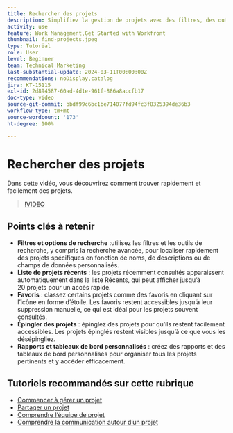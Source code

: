 ```yaml
---
title: Rechercher des projets
description: Simplifiez la gestion de projets avec des filtres, des outils de recherche, des listes récentes, des favoris, des projets épinglés et des rapports ou tableaux de bord personnalisés pour un accès rapide et organisé aux projets.
activity: use
feature: Work Management,Get Started with Workfront
thumbnail: find-projects.jpeg
type: Tutorial
role: User
level: Beginner
team: Technical Marketing
last-substantial-update: 2024-03-11T00:00:00Z
recommendations: noDisplay,catalog
jira: KT-15115
exl-id: 2d894587-60ad-4d1e-961f-886a8accfb17
doc-type: video
source-git-commit: bbdf99c6bc1be714077fd94fc3f8325394de36b3
workflow-type: tm+mt
source-wordcount: '173'
ht-degree: 100%

---
```


# Rechercher des projets

Dans cette vidéo, vous découvrirez comment trouver rapidement et facilement des projets.

>[!VIDEO](https://video.tv.adobe.com/v/3439550/?quality=12&learn=on&enablevpops=1&captions=fre_fr)

## Points clés à retenir

* **Filtres et options de recherche** :utilisez les filtres et les outils de recherche, y compris la recherche avancée, pour localiser rapidement des projets spécifiques en fonction de noms, de descriptions ou de champs de données personnalisés.
* **Liste de projets récents** : les projets récemment consultés apparaissent automatiquement dans la liste Récents, qui peut afficher jusqu’à 20 projets pour un accès rapide.
* **Favoris** : classez certains projets comme des favoris en cliquant sur l’icône en forme d’étoile. Les favoris restent accessibles jusqu’à leur suppression manuelle, ce qui est idéal pour les projets souvent consultés.
* **Épingler des projets** : épinglez des projets pour qu’ils restent facilement accessibles. Les projets épinglés restent visibles jusqu’à ce que vous les désépingliez.
* **Rapports et tableaux de bord personnalisés** : créez des rapports et des tableaux de bord personnalisés pour organiser tous les projets pertinents et y accéder efficacement.


## Tutoriels recommandés sur cette rubrique

* [Commencer à gérer un projet](/help/manage-work/projects/getting-started-manage-a-project.md)
* [Partager un projet](/help/manage-work/projects/share-a-project.md)
* [Comprendre l’équipe de projet](/help/manage-work/projects/understand-the-project-team.md)
* [Comprendre la communication autour d’un projet](/help/manage-work/projects/understand-project-communication.md)
